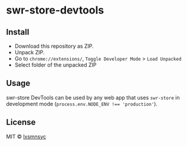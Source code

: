 # swr-store-devtools

## Install

- Download this repository as ZIP.
- Unpack ZIP.
- Go to `chrome://extensions/`, `Toggle Developer Mode` > `Load Unpacked`
- Select folder of the unpacked ZIP

## Usage

swr-store DevTools can be used by any web app that uses `swr-store` in development mode (`process.env.NODE_ENV !== 'production'`).

## License

MIT © [lxsmnsyc](https://github.com/lxsmnsyc)
